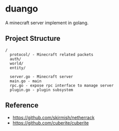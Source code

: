 # duango
A minecraft server implement in golang.


## Project Structure
```
/
  protocol/ - Minecraft related packets
  auth/
  world/
  entity/

  server.go - Minecraft server
  main.go - main
  rpc.go - expose rpc interface to manage server
  plugin.go - plugin subsystem

```

## Reference

* https://github.com/skirmish/netherrack
* https://github.com/cuberite/cuberite